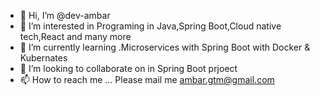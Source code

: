 - 👋 Hi, I’m @dev-ambar
- 👀 I’m interested in Programing in Java,Spring Boot,Cloud native tech,React and many more
- 🌱 I’m currently learning .Microservices with Spring Boot with Docker & Kubernates 
- 💞️ I’m looking to collaborate on in Spring Boot prjoect
- 📫 How to reach me ... Please mail me ambar.gtm@gmail.com

<!---
dev-ambar/dev-ambar is a ✨ special ✨ repository because its `README.md` (this file) appears on your GitHub profile.
You can click the Preview link to take a look at your changes.
--->
